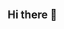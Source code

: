 ## Hi there 👋

<!--
**Sarahbyte/Sarahbyte** is a ✨ _special_ ✨ repository because its `README.md` (this file) appears on your GitHub profile.

Here are some ideas to get you started:
<a>
  <img src="https://media.giphy.com/media/vFKqnCdLPNOKc/giphy.gif" width="40" height="40" />
</a>
- 🔭 I’m currently working on ...
- 🌱 I’m currently learning ...
- 👯 I’m looking to collaborate on ...
- 🤔 I’m looking for help with ...
- 💬 Ask me about ...
- 📫 How to reach me: ...
- 😄 Pronouns: ...
- ⚡ Fun fact: ...
-->
